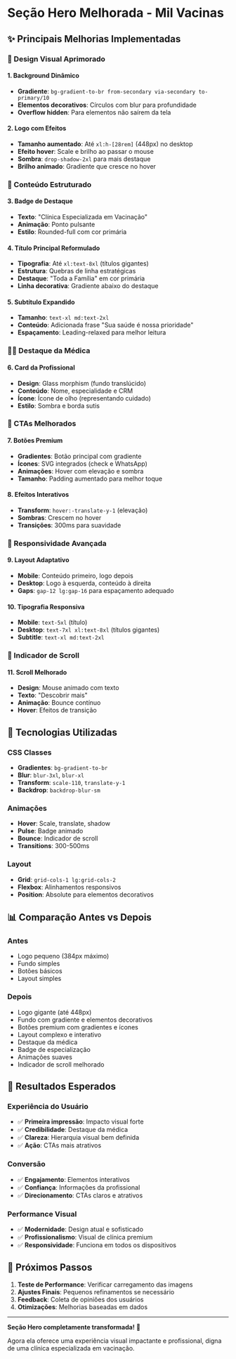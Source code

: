 # Seção Hero Melhorada - Mil Vacinas

## ✨ Principais Melhorias Implementadas

### 🎨 Design Visual Aprimorado

#### 1. Background Dinâmico
- **Gradiente**: `bg-gradient-to-br from-secondary via-secondary to-primary/10`
- **Elementos decorativos**: Círculos com blur para profundidade
- **Overflow hidden**: Para elementos não saírem da tela

#### 2. Logo com Efeitos
- **Tamanho aumentado**: Até `xl:h-[28rem]` (448px) no desktop
- **Efeito hover**: Scale e brilho ao passar o mouse
- **Sombra**: `drop-shadow-2xl` para mais destaque
- **Brilho animado**: Gradiente que cresce no hover

### 📝 Conteúdo Estruturado

#### 3. Badge de Destaque
- **Texto**: "Clínica Especializada em Vacinação"
- **Animação**: Ponto pulsante
- **Estilo**: Rounded-full com cor primária

#### 4. Título Principal Reformulado
- **Tipografia**: Até `xl:text-8xl` (títulos gigantes)
- **Estrutura**: Quebras de linha estratégicas
- **Destaque**: "Toda a Família" em cor primária
- **Linha decorativa**: Gradiente abaixo do destaque

#### 5. Subtítulo Expandido
- **Tamanho**: `text-xl md:text-2xl`
- **Conteúdo**: Adicionada frase "Sua saúde é nossa prioridade"
- **Espaçamento**: Leading-relaxed para melhor leitura

### 👩‍⚕️ Destaque da Médica

#### 6. Card da Profissional
- **Design**: Glass morphism (fundo translúcido)
- **Conteúdo**: Nome, especialidade e CRM
- **Ícone**: Ícone de olho (representando cuidado)
- **Estilo**: Sombra e borda sutis

### 🎯 CTAs Melhorados

#### 7. Botões Premium
- **Gradientes**: Botão principal com gradiente
- **Ícones**: SVG integrados (check e WhatsApp)
- **Animações**: Hover com elevação e sombra
- **Tamanho**: Padding aumentado para melhor toque

#### 8. Efeitos Interativos
- **Transform**: `hover:-translate-y-1` (elevação)
- **Sombras**: Crescem no hover
- **Transições**: 300ms para suavidade

### 📱 Responsividade Avançada

#### 9. Layout Adaptativo
- **Mobile**: Conteúdo primeiro, logo depois
- **Desktop**: Logo à esquerda, conteúdo à direita
- **Gaps**: `gap-12 lg:gap-16` para espaçamento adequado

#### 10. Tipografia Responsiva
- **Mobile**: `text-5xl` (título)
- **Desktop**: `text-7xl xl:text-8xl` (títulos gigantes)
- **Subtitle**: `text-xl md:text-2xl`

### 🎪 Indicador de Scroll

#### 11. Scroll Melhorado
- **Design**: Mouse animado com texto
- **Texto**: "Descobrir mais"
- **Animação**: Bounce contínuo
- **Hover**: Efeitos de transição

## 🔧 Tecnologias Utilizadas

### CSS Classes
- **Gradientes**: `bg-gradient-to-br`
- **Blur**: `blur-3xl`, `blur-xl`
- **Transform**: `scale-110`, `translate-y-1`
- **Backdrop**: `backdrop-blur-sm`

### Animações
- **Hover**: Scale, translate, shadow
- **Pulse**: Badge animado
- **Bounce**: Indicador de scroll
- **Transitions**: 300-500ms

### Layout
- **Grid**: `grid-cols-1 lg:grid-cols-2`
- **Flexbox**: Alinhamentos responsivos
- **Position**: Absolute para elementos decorativos

## 📊 Comparação Antes vs Depois

### Antes
- Logo pequeno (384px máximo)
- Fundo simples
- Botões básicos
- Layout simples

### Depois
- Logo gigante (até 448px)
- Fundo com gradiente e elementos decorativos
- Botões premium com gradientes e ícones
- Layout complexo e interativo
- Destaque da médica
- Badge de especialização
- Animações suaves
- Indicador de scroll melhorado

## 🎯 Resultados Esperados

### Experiência do Usuário
- ✅ **Primeira impressão**: Impacto visual forte
- ✅ **Credibilidade**: Destaque da médica
- ✅ **Clareza**: Hierarquia visual bem definida
- ✅ **Ação**: CTAs mais atrativos

### Conversão
- ✅ **Engajamento**: Elementos interativos
- ✅ **Confiança**: Informações da profissional
- ✅ **Direcionamento**: CTAs claros e atrativos

### Performance Visual
- ✅ **Modernidade**: Design atual e sofisticado
- ✅ **Profissionalismo**: Visual de clínica premium
- ✅ **Responsividade**: Funciona em todos os dispositivos

## 🚀 Próximos Passos

1. **Teste de Performance**: Verificar carregamento das imagens
2. **Ajustes Finais**: Pequenos refinamentos se necessário
3. **Feedback**: Coleta de opiniões dos usuários
4. **Otimizações**: Melhorias baseadas em dados

---

**Seção Hero completamente transformada!** 🎉

Agora ela oferece uma experiência visual impactante e profissional, digna de uma clínica especializada em vacinação.
